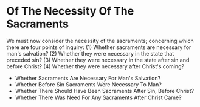 # Of The Necessity Of The Sacraments

We must now consider the necessity of the sacraments; concerning which there are four points of inquiry:
(1) Whether sacraments are necessary for man's salvation?
(2) Whether they were necessary in the state that preceded sin?
(3) Whether they were necessary in the state after sin and before Christ?
(4) Whether they were necessary after Christ's coming?

* Whether Sacraments Are Necessary For Man's Salvation?
* Whether Before Sin Sacraments Were Necessary To Man?
* Whether There Should Have Been Sacraments After Sin, Before Christ?
* Whether There Was Need For Any Sacraments After Christ Came?